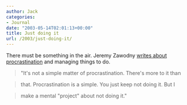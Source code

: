 ```yaml
---
author: Jack
categories:
- Journal
date: "2003-05-14T02:01:13+00:00"
title: Just doing it
url: /2003/just-doing-it/
---
```


There must be something in the air. Jeremy Zawodny [writes about  
procrastination][1] and managing things to do.
  


> "It's not a simple matter of procrastination. There's more to it than
  
> 
  
> that. Procrastination is a simple. You just keep not doing it. But I
  
> 
  
> make a mental "project" about not doing it."

  
>

 [1]: http://jeremy.zawodny.com/blog/archives/000729.html